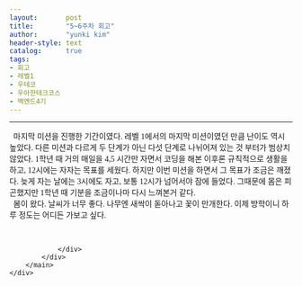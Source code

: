 ```yaml
---
layout:       post
title:        "5~6주차 회고"
author:       "yunki kim"
header-style: text
catalog:      true
tags: 
- 회고
- 레벨1
- 우테코
- 우아한테크코스
- 백엔드4기
---
```


<head></head>
<body id="tt-body-page" class="">
<div id="wrap" class="wrap-right">
    <div id="container">
        <main class="main ">
            <div class="area-main">
                <div class="area-view">
                    <div class="article-header"></div>
                    <hr>
                    <div class="article-view">
                        <div class="contents_style">
                            <p data-ke-size="size16" style="text-align: left;"><span style="font-family: Nanum Gothic;">&nbsp;&nbsp;마지막 미션을 진행한 기간이였다. 레벨 1에서의 마지막 미션이였던 만큼 난이도 역시 높았다. 다른 미션과 다르게 두 단계가 아닌 다섯 단계로 나뉘어져 있는 것 부터가 범상치 않았다. 1학년 때 거의 매일을 4,5 시간만 자면서 코딩을 해본 이후론 규칙적으로 생활을 하고, 12시에는 자자는 목표를 세웠다. 하지만 이번 미션을 하면서 그 목표가 조금은 깨졌다. 늦게 자는 날에는 3시에도 자고, 보통 12시가 넘어서야 잠에 들었다. 그때문에 몸은 피곤했지만 1학년 때 기분을 조금이나마 다시 느껴본거 같다.</span><span style="font-family: Nanum Gothic;"><br></span><span style="font-family: Nanum Gothic;">&nbsp;&nbsp;봄이 왔다. 날씨가 너무 좋다. 나무엔 새싹이 돋아나고 꽃이 만개한다. 이제 방학이니 하루 정도는 어디든 가보고 싶다.</span></p>
                        </div>
                        <br>
                        <div class="tags"></div>
                    </div>
                    
                </div>
            </div>
        </main>
    </div>
</div>


</body>